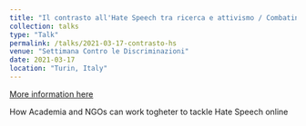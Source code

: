 ```yaml
---
title: "Il contrasto all'Hate Speech tra ricerca e attivismo / Combating Hate Speech between research and activism"
collection: talks
type: "Talk"
permalink: /talks/2021-03-17-contrasto-hs
venue: "Settimana Contro le Discriminazioni"
date: 2021-03-17
location: "Turin, Italy"
---
```


[More information here](https://www.units.it/sites/default/files/media/documenti/en/15-21_marzo_2021_-_settimana_contro_le_discriminazioni_-_programma_generale.pdf)

How Academia and NGOs can work togheter to tackle Hate Speech online
